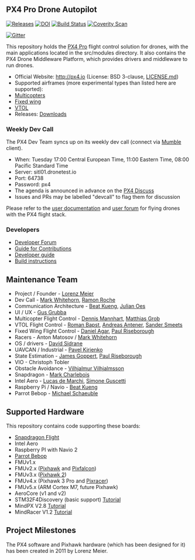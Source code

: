 ## PX4 Pro Drone Autopilot ##

[![Releases](https://img.shields.io/github/release/PX4/Firmware.svg)](https://github.com/PX4/Firmware/releases) [![DOI](https://zenodo.org/badge/22634/PX4/Firmware.svg)](https://zenodo.org/badge/latestdoi/22634/PX4/Firmware) [![Build Status](https://travis-ci.org/PX4/Firmware.svg?branch=master)](https://travis-ci.org/PX4/Firmware) [![Coverity Scan](https://scan.coverity.com/projects/3966/badge.svg?flat=1)](https://scan.coverity.com/projects/3966?tab=overview)

[![Gitter](https://badges.gitter.im/Join%20Chat.svg)](https://gitter.im/PX4/Firmware?utm_source=badge&utm_medium=badge&utm_campaign=pr-badge&utm_content=badge)

This repository holds the [PX4 Pro](http://px4.io) flight control solution for drones, with the main applications located in the src/modules directory. It also contains the PX4 Drone Middleware Platform, which provides drivers and middleware to run drones.

*   Official Website: http://px4.io (License: BSD 3-clause, [LICENSE.md](https://github.com/PX4/Firmware/blob/master/LICENSE.md))
*   Supported airframes (more experimental types than listed here are supported):
  * [Multicopters](http://px4.io/portfolio_category/multicopter/)
  * [Fixed wing](http://px4.io/portfolio_category/plane/)
  * [VTOL](http://px4.io/portfolio_category/vtol/)
*   Releases: [Downloads](https://github.com/PX4/Firmware/releases)

### Weekly Dev Call

The PX4 Dev Team syncs up on its weekly dev call (connect via [Mumble](http://mumble.info) client).

  * When: Tuesday 17:00 Central European Time, 11:00 Eastern Time, 08:00 Pacific Standard Time
  * Server: sitl01.dronetest.io
  * Port: 64738
  * Password: px4
  * The agenda is announced in advance on the [PX4 Discuss](http://discuss.px4.io/c/weekly-dev-call)
  * Issues and PRs may be labelled "devcall" to flag them for discussion

Please refer to the [user documentation](http://px4.io/user-guide/) and [user forum](http://discuss.px4.io) for flying drones with the PX4 flight stack.

### Developers ###

  * [Developer Forum](http://discuss.px4.io)
  * [Guide for Contributions](https://github.com/PX4/Firmware/blob/master/CONTRIBUTING.md)
  * [Developer guide](http://dev.px4.io)
  * [Build instructions](https://dev.px4.io/starting-building.html)

## Maintenance Team

  * Project / Founder - [Lorenz Meier](http://github.com/LorenzMeier)
  * Dev Call - [Mark Whitehorn](http://github.com/kd0aij), [Ramon Roche](http://github.com/mrpollo)
  * Communication Architecture - [Beat Kueng](http://github.com/bkueng), [Julian Oes](http://github.com/JulianOes)
  * UI / UX - [Gus Grubba](http://github.com/dogmaphobic)
  * Multicopter Flight Control - [Dennis Mannhart](http://github.com/Stifael), [Matthias Grob](http://github.com/MaEtUgR)
  * VTOL Flight Control - [Roman Bapst](http://github.com/tumbili), [Andreas Antener](http://github.com/AndreasAntener), [Sander Smeets](http://github.com/sanderux)
  * Fixed Wing Flight Control - [Daniel Agar](http://github.com/dagar), [Paul Riseborough](http://github.com/priseborough)
  * Racers - Anton Matosov / [Mark Whitehorn](http://github.com/kd0aij)
  * OS / drivers - [David Sidrane](http://github.com/david_s5)
  * UAVCAN / Industrial - [Pavel Kirienko](http://github.com/pavel-kirienko)
  * State Estimation - [James Goppert](http://github.com/jgoppert), [Paul Riseborough](http://github.com/priseborough)
  * VIO - Christoph Tobler
  * Obstacle Avoidance - [Vilhjalmur Vilhjalmsson](http://github.com/vilhjalmur89)
  * Snapdragon - [Mark Charlebois](http://github.com/mcharleb)
  * Intel Aero - [Lucas de Marchi](http://github.com/lucasdemarchi), [Simone Guscetti](http://github.com/simonegu)
  * Raspberry Pi / Navio - [Beat Kueng](http://github.com/bkueng)
  * Parrot Bebop - [Michael Schaeuble](http://github.com/eyeam3)

## Supported Hardware

This repository contains code supporting these boards:
  * [Snapdragon Flight](http://dev.px4.io/hardware-snapdragon.html)
  * Intel Aero
  * Raspberry PI with Navio 2
  * [Parrot Bebop](http://dev.px4.io/starting-building.html#parrot-bebop)
  * FMUv1.x
  * FMUv2.x ([Pixhawk](http://dev.px4.io/hardware-pixhawk.html) and [Pixfalcon](http://dev.px4.io/hardware-pixfalcon.html))
  * FMUv3.x ([Pixhawk 2](http://dev.px4.io/hardware-pixhawk.html))
  * FMUv4.x (Pixhawk 3 Pro and [Pixracer](http://dev.px4.io/hardware-pixracer.html))
  * FMUv5.x (ARM Cortex M7, future Pixhawk)
  * AeroCore (v1 and v2)
  * STM32F4Discovery (basic support) [Tutorial](https://pixhawk.org/modules/stm32f4discovery)
  * MindPX V2.8 [Tutorial](http://www.mindpx.net/assets/accessories/UserGuide_MindPX.pdf)
  * MindRacer V1.2 [Tutorial](http://mindpx.net/assets/accessories/mindracer_user_guide_v1.2.pdf)

## Project Milestones

The PX4 software and Pixhawk hardware (which has been designed for it) has been created in 2011 by Lorenz Meier.
